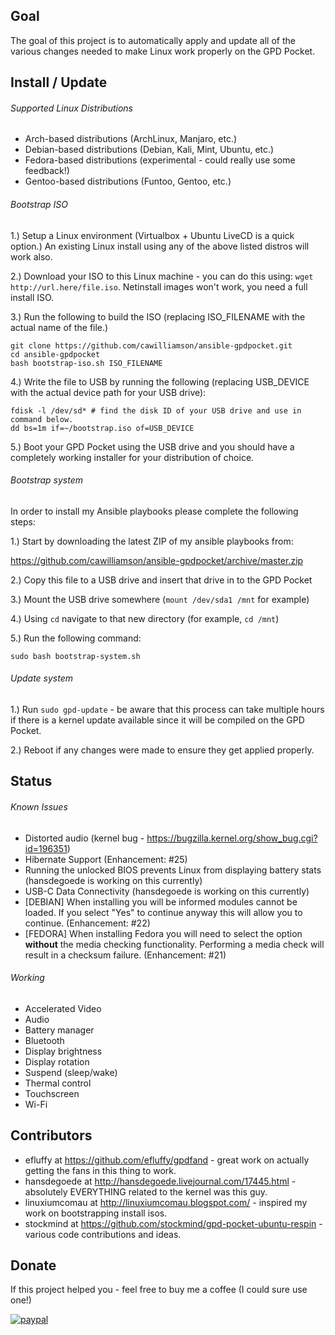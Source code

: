 ## Goal

The goal of this project is to automatically apply and update all of the various changes needed to make Linux work properly on the GPD Pocket.

## Install / Update

###### Supported Linux Distributions
- Arch-based distributions (ArchLinux, Manjaro, etc.)
- Debian-based distributions (Debian, Kali, Mint, Ubuntu, etc.)
- Fedora-based distributions (experimental - could really use some feedback!)
- Gentoo-based distributions (Funtoo, Gentoo, etc.)

###### Bootstrap ISO

1.) Setup a Linux environment (Virtualbox + Ubuntu LiveCD is a quick option.) An existing Linux install using any of the above listed distros will work also.

2.) Download your ISO to this Linux machine - you can do this using: `wget http://url.here/file.iso`. Netinstall images won't work, you need a full install ISO.

3.) Run the following to build the ISO (replacing ISO_FILENAME with the actual name of the file.)

    git clone https://github.com/cawilliamson/ansible-gpdpocket.git
    cd ansible-gpdpocket
    bash bootstrap-iso.sh ISO_FILENAME

4.) Write the file to USB by running the following (replacing USB_DEVICE with the actual device path for your USB drive):

    fdisk -l /dev/sd* # find the disk ID of your USB drive and use in command below.
    dd bs=1m if=~/bootstrap.iso of=USB_DEVICE

5.) Boot your GPD Pocket using the USB drive and you should have a completely working installer for your distribution of choice.

###### Bootstrap system

In order to install my Ansible playbooks please complete the following steps:

1.) Start by downloading the latest ZIP of my ansible playbooks from:

https://github.com/cawilliamson/ansible-gpdpocket/archive/master.zip

2.) Copy this file to a USB drive and insert that drive in to the GPD Pocket

3.) Mount the USB drive somewhere (`mount /dev/sda1 /mnt` for example)

4.) Using `cd` navigate to that new directory (for example, `cd /mnt`)

5.) Run the following command:

`sudo bash bootstrap-system.sh`

###### Update system

1.) Run `sudo gpd-update` - be aware that this process can take multiple hours if there is a kernel update available since it will be compiled on the GPD Pocket.

2.) Reboot if any changes were made to ensure they get applied properly.

## Status

###### Known Issues

- Distorted audio (kernel bug - https://bugzilla.kernel.org/show_bug.cgi?id=196351)
- Hibernate Support (Enhancement: #25)
- Running the unlocked BIOS prevents Linux from displaying battery stats (hansdegoede is working on this currently)
- USB-C Data Connectivity (hansdegoede is working on this currently)
- [DEBIAN] When installing you will be informed modules cannot be loaded. If you select "Yes" to continue anyway this will allow you to continue. (Enhancement: #22)
- [FEDORA] When installing Fedora you will need to select the option **without** the media checking functionality. Performing a media check will result in a checksum failure. (Enhancement: #21)

###### Working

- Accelerated Video
- Audio
- Battery manager
- Bluetooth
- Display brightness
- Display rotation
- Suspend (sleep/wake)
- Thermal control
- Touchscreen
- Wi-Fi

## Contributors

- efluffy at https://github.com/efluffy/gpdfand - great work on actually getting the fans in this thing to work.
- hansdegoede at http://hansdegoede.livejournal.com/17445.html - absolutely EVERYTHING related to the kernel was this guy.
- linuxiumcomau at http://linuxiumcomau.blogspot.com/ - inspired my work on bootstrapping install isos.
- stockmind at https://github.com/stockmind/gpd-pocket-ubuntu-respin - various code contributions and ideas.

## Donate
If this project helped you - feel free to buy me a coffee (I could sure use one!)

[![paypal](https://www.paypalobjects.com/en_US/i/btn/btn_donateCC_LG.gif)](https://www.paypal.com/cgi-bin/webscr?cmd=_s-xclick&hosted_button_id=JGZUV7JA5A44E)